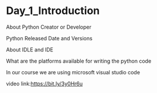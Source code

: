 # Day_1_Introduction

About Python Creator or Developer<br>

Python Released Date and Versions<br>

About IDLE and IDE<br>

What are the platforms available for writing the python code<br>

In our course we are using microsoft visual studio code<br>

video link:https://bit.ly/3y0Hr6u
